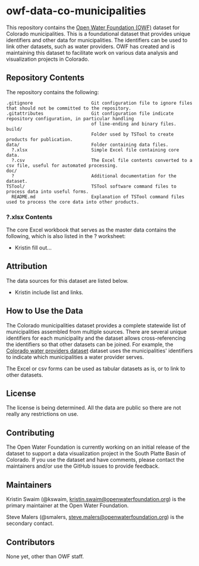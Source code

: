 # owf-data-co-municipalities #

This repository contains the [Open Water Foundation (OWF)](http://openwaterfoundation.org) dataset for Colorado municipalities.
This is a foundational dataset that provides unique identifiers and other data for municipalities.
The identifiers can be used to link other datasets, such as water providers.
OWF has created and is maintaining this dataset to facilitate work on various data analysis and visualization projects in Colorado.

## Repository Contents ##

The repository contains the following:

```text
.gitignore                      Git configuration file to ignore files that should not be committed to the repository.
.gitattributes                  Git configuration file indicate repository configuration, in particular handling
                                of line-ending and binary files.
build/
                                Folder used by TSTool to create products for publication.
data/                           Folder containing data files.
  ?.xlsx                        Simple Excel file containing core data.
  ?.csv                         The Excel file contents converted to a csv file, useful for automated processing.
doc/
  ?                             Additional documentation for the dataset.
TSTool/                         TSTool software command files to process data into useful forms.
  README.md                     Explanation of TSTool command files used to process the core data into other products.
```

### ?.xlsx Contents ###

The core Excel workbook that serves as the master data contains the following,
which is also listed in the ? worksheet:

* Kristin fill out...

## Attribution ##

The data sources for this dataset are listed below.

* Kristin include list and links.

## How to Use the Data ##

The Colorado municipalities dataset provides a complete statewide list of municipalities assembled from multiple sources.
There are several unique identifiers for each municipality and the dataset allows cross-referencing the identifiers
so that other datasets can be joined.
For example, the [Colorado water providers dataset](owf-data-co-municipal-water-providers) dataset uses the municipalities'
identifiers to indicate which municipalities a water provider serves.

The Excel or csv forms can be used as tabular datasets as is, or to link to other datasets.

## License ##

The license is being determined.
All the data are public so there are not really any restrictions on use.

## Contributing ##

The Open Water Foundation is currently working on an initial release of the dataset to support a
data visualization project in the South Platte Basin of Colorado.
If you use the dataset and have comments, please contact the maintainers and/or use the GitHub issues to provide feedback.

## Maintainers ##

Kristin Swaim (@kswaim, kristin.swaim@openwaterfoundation.org) is the primary maintainer at the Open Water Foundation.

Steve Malers (@smalers, steve.malers@openwaterfoundation.org) is the secondary contact.

## Contributors ##

None yet, other than OWF staff.
